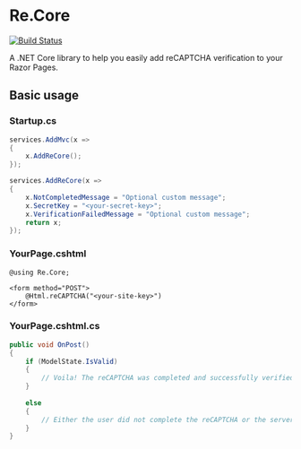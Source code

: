 # Re.Core

[![Build Status](https://shawnthebeachy.visualstudio.com/Re.Core/_apis/build/status/ShawnTheBeachy.re.core?branchName=develop)](https://shawnthebeachy.visualstudio.com/Re.Core/_build/latest?definitionId=5&branchName=develop)

A .NET Core library to help you easily add reCAPTCHA verification to your Razor Pages.

## Basic usage

### Startup.cs

```c#
services.AddMvc(x =>
{
    x.AddReCore();
});

services.AddReCore(x =>
{
    x.NotCompletedMessage = "Optional custom message";
    x.SecretKey = "<your-secret-key>";
    x.VerificationFailedMessage = "Optional custom message";
    return x;
});
```

### YourPage.cshtml

```cshtml
@using Re.Core;

<form method="POST">
    @Html.reCAPTCHA("<your-site-key>")
</form>
```

### YourPage.cshtml.cs

```c#
public void OnPost()
{
    if (ModelState.IsValid)
    {   
        // Voila! The reCAPTCHA was completed and successfully verified.
    }
    
    else
    {
        // Either the user did not complete the reCAPTCHA or the server-side verification failed.
    }
}
```
